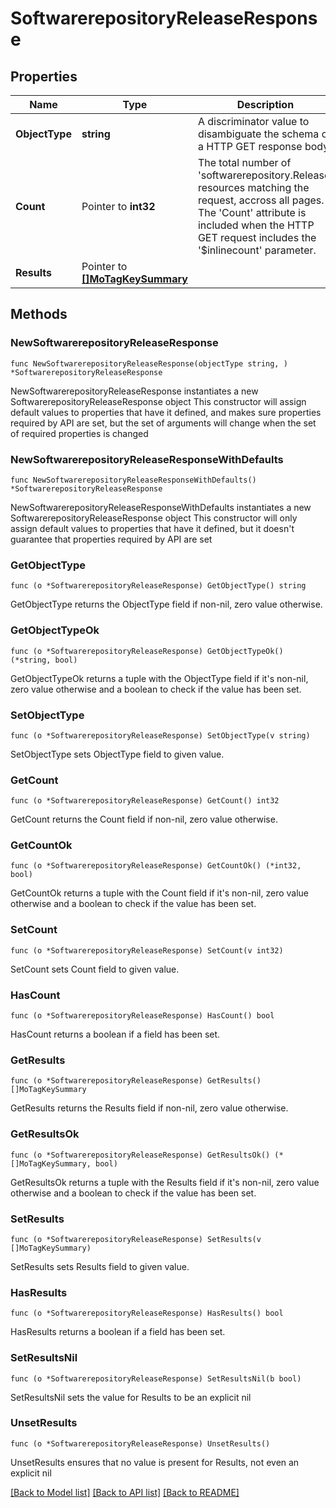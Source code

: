 # SoftwarerepositoryReleaseResponse

## Properties

Name | Type | Description | Notes
------------ | ------------- | ------------- | -------------
**ObjectType** | **string** | A discriminator value to disambiguate the schema of a HTTP GET response body. | 
**Count** | Pointer to **int32** | The total number of &#39;softwarerepository.Release&#39; resources matching the request, accross all pages. The &#39;Count&#39; attribute is included when the HTTP GET request includes the &#39;$inlinecount&#39; parameter. | [optional] 
**Results** | Pointer to [**[]MoTagKeySummary**](MoTagKeySummary.md) |  | [optional] 

## Methods

### NewSoftwarerepositoryReleaseResponse

`func NewSoftwarerepositoryReleaseResponse(objectType string, ) *SoftwarerepositoryReleaseResponse`

NewSoftwarerepositoryReleaseResponse instantiates a new SoftwarerepositoryReleaseResponse object
This constructor will assign default values to properties that have it defined,
and makes sure properties required by API are set, but the set of arguments
will change when the set of required properties is changed

### NewSoftwarerepositoryReleaseResponseWithDefaults

`func NewSoftwarerepositoryReleaseResponseWithDefaults() *SoftwarerepositoryReleaseResponse`

NewSoftwarerepositoryReleaseResponseWithDefaults instantiates a new SoftwarerepositoryReleaseResponse object
This constructor will only assign default values to properties that have it defined,
but it doesn't guarantee that properties required by API are set

### GetObjectType

`func (o *SoftwarerepositoryReleaseResponse) GetObjectType() string`

GetObjectType returns the ObjectType field if non-nil, zero value otherwise.

### GetObjectTypeOk

`func (o *SoftwarerepositoryReleaseResponse) GetObjectTypeOk() (*string, bool)`

GetObjectTypeOk returns a tuple with the ObjectType field if it's non-nil, zero value otherwise
and a boolean to check if the value has been set.

### SetObjectType

`func (o *SoftwarerepositoryReleaseResponse) SetObjectType(v string)`

SetObjectType sets ObjectType field to given value.


### GetCount

`func (o *SoftwarerepositoryReleaseResponse) GetCount() int32`

GetCount returns the Count field if non-nil, zero value otherwise.

### GetCountOk

`func (o *SoftwarerepositoryReleaseResponse) GetCountOk() (*int32, bool)`

GetCountOk returns a tuple with the Count field if it's non-nil, zero value otherwise
and a boolean to check if the value has been set.

### SetCount

`func (o *SoftwarerepositoryReleaseResponse) SetCount(v int32)`

SetCount sets Count field to given value.

### HasCount

`func (o *SoftwarerepositoryReleaseResponse) HasCount() bool`

HasCount returns a boolean if a field has been set.

### GetResults

`func (o *SoftwarerepositoryReleaseResponse) GetResults() []MoTagKeySummary`

GetResults returns the Results field if non-nil, zero value otherwise.

### GetResultsOk

`func (o *SoftwarerepositoryReleaseResponse) GetResultsOk() (*[]MoTagKeySummary, bool)`

GetResultsOk returns a tuple with the Results field if it's non-nil, zero value otherwise
and a boolean to check if the value has been set.

### SetResults

`func (o *SoftwarerepositoryReleaseResponse) SetResults(v []MoTagKeySummary)`

SetResults sets Results field to given value.

### HasResults

`func (o *SoftwarerepositoryReleaseResponse) HasResults() bool`

HasResults returns a boolean if a field has been set.

### SetResultsNil

`func (o *SoftwarerepositoryReleaseResponse) SetResultsNil(b bool)`

 SetResultsNil sets the value for Results to be an explicit nil

### UnsetResults
`func (o *SoftwarerepositoryReleaseResponse) UnsetResults()`

UnsetResults ensures that no value is present for Results, not even an explicit nil

[[Back to Model list]](../README.md#documentation-for-models) [[Back to API list]](../README.md#documentation-for-api-endpoints) [[Back to README]](../README.md)


